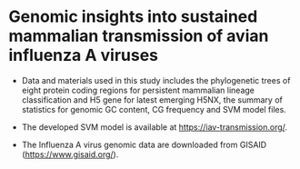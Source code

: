 # Genomic insights into sustained mammalian transmission of avian influenza A viruses

+ Data and materials used in this study includes the phylogenetic trees of eight protein coding regions for persistent mammalian lineage classification and H5 gene for latest emerging H5NX, the summary of statistics for genomic GC content, CG frequency and SVM model files.

+ The developed SVM model is available at https://iav-transmission.org/.

+ The Influenza A virus genomic data are downloaded from GISAID (https://www.gisaid.org/). 
